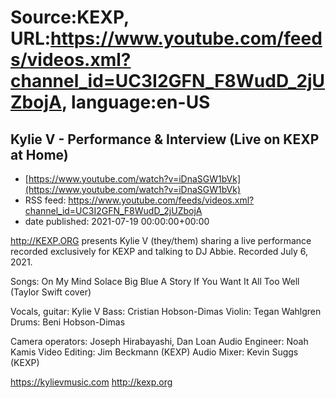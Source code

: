 # Source:KEXP, URL:https://www.youtube.com/feeds/videos.xml?channel_id=UC3I2GFN_F8WudD_2jUZbojA, language:en-US

## Kylie V - Performance & Interview (Live on KEXP at Home)
 - [https://www.youtube.com/watch?v=iDnaSGW1bVk](https://www.youtube.com/watch?v=iDnaSGW1bVk)
 - RSS feed: https://www.youtube.com/feeds/videos.xml?channel_id=UC3I2GFN_F8WudD_2jUZbojA
 - date published: 2021-07-19 00:00:00+00:00

http://KEXP.ORG presents Kylie V (they/them) sharing a live performance recorded exclusively for KEXP and talking to DJ Abbie. Recorded July 6, 2021.

Songs:
On My Mind
Solace
Big Blue
A Story If You Want It
All Too Well (Taylor Swift cover)

Vocals, guitar: Kylie V
Bass: Cristian Hobson-Dimas
Violin: Tegan Wahlgren
Drums: Beni Hobson-Dimas

Camera operators: Joseph Hirabayashi, Dan Loan
Audio Engineer: Noah Kamis
Video Editing: Jim Beckmann (KEXP)
Audio Mixer: Kevin Suggs (KEXP)

https://kylievmusic.com
http://kexp.org


